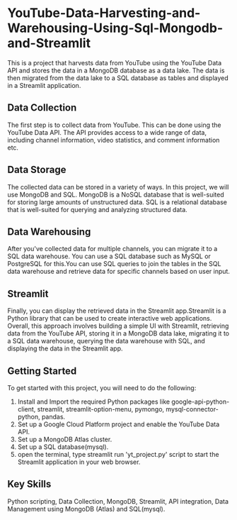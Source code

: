 # YouTube-Data-Harvesting-and-Warehousing-Using-Sql-Mongodb-and-Streamlit

This is a project that harvests data from YouTube using the YouTube Data API and stores the data in a MongoDB database as a data lake. The data is then migrated from the data lake to a SQL database as tables and displayed in a Streamlit application.

## Data Collection

The first step is to collect data from YouTube. This can be done using the YouTube Data API. The API provides access to a wide range of data, including channel information, video statistics, and comment information etc.

## Data Storage

The collected data can be stored in a variety of ways. In this project, we will use MongoDB and SQL. MongoDB is a NoSQL database that is well-suited for storing large amounts of unstructured data. SQL is a relational database that is well-suited for querying and analyzing structured data.

## Data Warehousing

After you've collected data for multiple channels, you can migrate it to a SQL data warehouse. You can use a SQL database such as MySQL or PostgreSQL for this.You can use SQL queries to join the tables in the SQL data warehouse and retrieve data for specific channels based on user input.

## Streamlit

 Finally, you can display the retrieved data in the Streamlit app.Streamlit is a Python library that can be used to create interactive web applications. Overall, this approach involves building a simple UI with Streamlit, retrieving data from the YouTube API, storing it in a MongoDB data lake, migrating it to a SQL data warehouse, querying the data warehouse with SQL, and displaying the data in the Streamlit app.

## Getting Started

To get started with this project, you will need to do the following:

1. Install and Import the required Python packages like google-api-python-client, streamlit, streamlit-option-menu, pymongo, mysql-connector-python, pandas.
2. Set up a Google Cloud Platform project and enable the YouTube Data API.
4. Set up a MongoDB Atlas cluster.
5. Set up a SQL database(mysql).
6. open the terminal, type streamlit run 'yt_project.py' script to start the Streamlit application in your web browser.

## Key Skills
Python scripting, Data Collection, MongoDB, Streamlit, API integration, Data Management using MongoDB (Atlas) and SQL(mysql).



